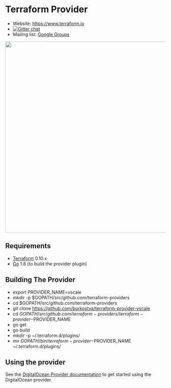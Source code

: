 Terraform Provider
==================

- Website: https://www.terraform.io
- [![Gitter chat](https://badges.gitter.im/hashicorp-terraform/Lobby.png)](https://gitter.im/hashicorp-terraform/Lobby)
- Mailing list: [Google Groups](http://groups.google.com/group/terraform-tool)

<img src="https://cdn.rawgit.com/hashicorp/terraform-website/master/content/source/assets/images/logo-hashicorp.svg" width="600px">

Requirements
------------

-	[Terraform](https://www.terraform.io/downloads.html) 0.10.x
-	[Go](https://golang.org/doc/install) 1.8 (to build the provider plugin)

Building The Provider
---------------------

* export PROVIDER_NAME=vscale
* mkdir -p $GOPATH/src/github.com/terraform-providers
* cd $GOPATH/src/github.com/terraform-providers
* git clone https://github.com/burkostya/terraform-provider-vscale
* cd $GOPATH/src/github.com/terraform-providers/terraform-provider-$PROVIDER_NAME
* go get
* go build
* mkdir -p ~/.terraform.d/plugins/
* mv $GOPATH/bin/terraform-provider-$PROVIDER_NAME ~/.terraform.d/plugins/

Using the provider
----------------------

See the [DigitalOcean Provider documentation](https://www.terraform.io/docs/providers/do/index.html) to get started using the DigitalOcean provider.
